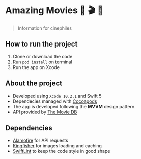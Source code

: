 # Amazing Movies 🎥 🎬 🍿

> Information for cinephiles

## How to run the project

1. Clone or download the code
2. Run `pod install` on terminal
3. Run the app on Xcode

## About the project

- Developed using `Xcode 10.2.1` and Swift 5
- Dependecies managed with [Cocoapods](http://cocoapods.org)
- The app is developed following the **MVVM** design pattern.
- API provided by [The Movie DB](https://developers.themoviedb.org/3)

## Dependencies

- [Alamofire](https://github.com/Alamofire/Alamofire) for API requests
- [Kingfisher](https://github.com/onevcat/Kingfishere) for images loading and caching
- [SwiftLint](https://github.com/realm/SwiftLint) to keep the code style in good shape
